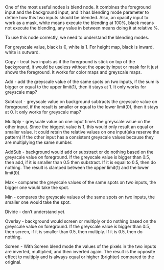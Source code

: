 One of the most useful nodes is blend node. It combines the foreground input and the background input, and it has blending mode parameter to define how this two inputs should be blended. Also, an opacity input to work as a mask, white means execute the blending at 100%, black means not execute the blending, any value in between means doing it at relative %.

To use this node correctly, we need to understand the blending modes.

For greyscale value, black is 0, white is 1. For height map, black is inward, white is outward.

Copy - treat two inputs as if the foreground is stick on top of the background, it would be useless without the opacity input or mask for it just shows the foreground. It works for color maps and greyscale maps.

Add - add the greyscale value of the same spots on two inputs, if the sum is bigger or equal to the upper limit(1), then it stays at 1. It only works for greyscale map?

Subtract - greyscale value on background subtracts the greyscale value on foreground, if the result is smaller or equal to the lower limit(0), then it stays at 0. It only works for greyscale map?

Multiply - greyscale value on one input times the greyscale value on the other input. Since the biggest value is 1, this would only result an equal or smaller value. It could retain the relative values on one input(aka reserve the pattern) if the other input has a consistent greyscale values because they are multiplying the same number.

AddSub - background would add or substract or do nothing based on the greyscale value on foreground. If the greyscale value is bigger than 0.5, then add, if it is smaller than 0.5 then substract. If it is equal to 0.5, then do nothing. The result is clamped between the upper limit(1) and the lower limit(0).

Max - compares the greyscale values of the same spots on two inputs, the bigger one would take the spot.

Min - compares the greyscale values of the same spots on two inputs, the smaller one would take the spot.

Divide - don’t understand yet.

Overlay - background would screen or multiply or do nothing based on the greyscale value on foreground. If the greyscale value is bigger than 0.5, then screen, if it is smaller than 0.5, then multiply. If it is 0.5, then do nothing.

Screen - With Screen blend mode the values of the pixels in the two inputs are inverted, multiplied, and then inverted again. The result is the opposite effect to multiply and is always equal or higher (brighter) compared to the original.